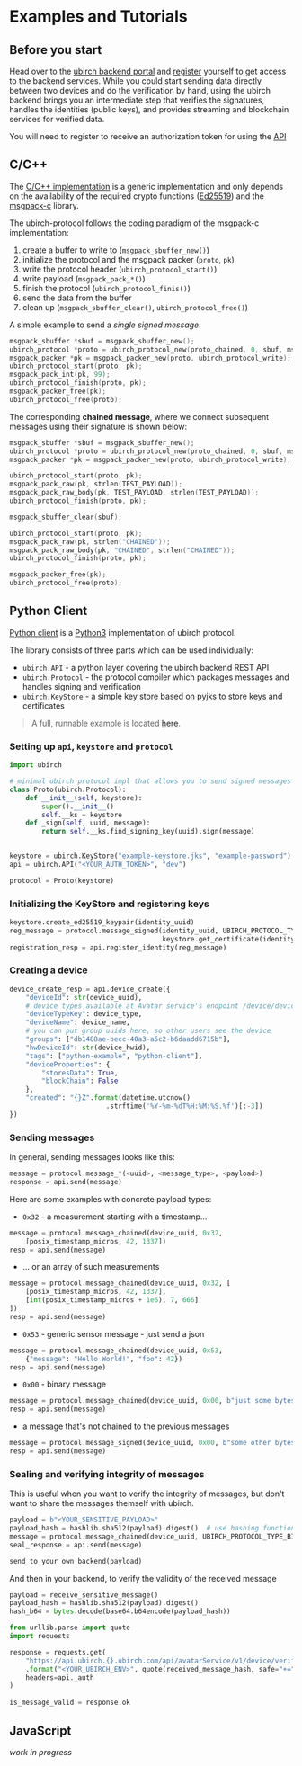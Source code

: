 # Examples and Tutorials

## Before you start

Head over to the [ubirch backend portal](https://ubirch.dev.ubirch.com) and [register](cloud-services#registration) yourself to get access to the
backend services. While you could start sending data directly between two devices and do the verification by hand,
using the ubirch backend brings you an intermediate step that verifies the signatures, handles the identities 
(public keys), and provides streaming and blockchain services for verified data.

You will need to register to receive an authorization token for using the [API](http://developer.ubirch.com/docs/api/swagger-ui.html?url=https://raw.githubusercontent.com/ubirch/ubirchApiDocs/master/swaggerDocs//ubirch/avatar_service/1.0/ubirch_avatar_service_api.json)

## C/C++

The [C/C++ implementation](https://github.com/ubirch/ubirch-protocol) is a generic implementation and only depends on 
the availability of the required crypto functions ([Ed25519](https://ed25519.cr.yp.to/)) and the 
[msgpack-c](https://github.com/msgpack/msgpack-c) library.

The ubirch-protocol follows the coding paradigm of the msgpack-c implementation:

1. create a buffer to write to (`msgpack_sbuffer_new()`)
2. initialize the protocol and the msgpack packer (`proto`, `pk`)
3. write the protocol header (`ubirch_protocol_start()`)
4. write payload (`msgpack_pack_*()`)
5. finish the protocol (`ubirch_protocol_finis()`)
6. send the data from the buffer 
7. clean up (`msgpack_sbuffer_clear()`, `ubirch_protocol_free()`)
 
A simple example to send a _single signed message_:

```c
msgpack_sbuffer *sbuf = msgpack_sbuffer_new();
ubirch_protocol *proto = ubirch_protocol_new(proto_chained, 0, sbuf, msgpack_sbuffer_write, ed25519_sign, UUID);
msgpack_packer *pk = msgpack_packer_new(proto, ubirch_protocol_write);
ubirch_protocol_start(proto, pk);
msgpack_pack_int(pk, 99);
ubirch_protocol_finish(proto, pk);
msgpack_packer_free(pk);
ubirch_protocol_free(proto); 
``` 

The corresponding __chained message__, where we connect subsequent messages using their signature is shown below:

```c
msgpack_sbuffer *sbuf = msgpack_sbuffer_new();
ubirch_protocol *proto = ubirch_protocol_new(proto_chained, 0, sbuf, msgpack_sbuffer_write, ed25519_sign, UUID);
msgpack_packer *pk = msgpack_packer_new(proto, ubirch_protocol_write);

ubirch_protocol_start(proto, pk);
msgpack_pack_raw(pk, strlen(TEST_PAYLOAD));
msgpack_pack_raw_body(pk, TEST_PAYLOAD, strlen(TEST_PAYLOAD));
ubirch_protocol_finish(proto, pk);

msgpack_sbuffer_clear(sbuf);

ubirch_protocol_start(proto, pk);
msgpack_pack_raw(pk, strlen("CHAINED"));
msgpack_pack_raw_body(pk, "CHAINED", strlen("CHAINED"));
ubirch_protocol_finish(proto, pk);

msgpack_packer_free(pk);
ubirch_protocol_free(proto); 
```

## Python Client
[Python client](https://github.com/ubirch/ubirch-protocol-python) is a [Python3](https://www.python.org/) implementation
of ubirch protocol.

The library consists of three parts which can be used individually:

* `ubirch.API` - a python layer covering the ubirch backend REST API
* `ubirch.Protocol` - the protocol compiler which packages messages and handles signing and verification
* `ubirch.KeyStore` - a simple key store based on [pyjks](https://pypi.org/project/pyjks/) to store keys and certificates

> A full, runnable example is located [here](https://github.com/ubirch/example-python).

### Setting up `api`, `keystore` and `protocol`

```python
import ubirch 

# minimal ubirch protocol impl that allows you to send signed messages
class Proto(ubirch.Protocol):
    def __init__(self, keystore):
        super().__init__()
        self.__ks = keystore
    def _sign(self, uuid, message):
        return self.__ks.find_signing_key(uuid).sign(message)
        

keystore = ubirch.KeyStore("example-keystore.jks", "example-password")
api = ubirch.API("<YOUR_AUTH_TOKEN>", "dev")

protocol = Proto(keystore)
```

### Initializing the KeyStore and registering keys

```python
keystore.create_ed25519_keypair(identity_uuid)
reg_message = protocol.message_signed(identity_uuid, UBIRCH_PROTOCOL_TYPE_REG,
                                      keystore.get_certificate(identity_uuid))
registration_resp = api.register_identity(reg_message)
```

### Creating a device

```python
device_create_resp = api.device_create({
    "deviceId": str(device_uuid),
    # device types available at Avatar service's endpoint /device/deviceType
    "deviceTypeKey": device_type,  
    "deviceName": device_name,
    # you can put group uuids here, so other users see the device
    "groups": ["db1488ae-becc-40a3-a5c2-b6daadd6715b"],
    "hwDeviceId": str(device_hwid),
    "tags": ["python-example", "python-client"],
    "deviceProperties": {
        "storesData": True,
        "blockChain": False
    },
    "created": "{}Z".format(datetime.utcnow()
                        .strftime('%Y-%m-%dT%H:%M:%S.%f')[:-3])
})
```

### Sending messages

In general, sending messages looks like this:
```python
message = protocol.message_*(<uuid>, <message_type>, <payload>)
response = api.send(message)
```
Here are some examples with concrete payload types:
* `0x32` - a measurement starting with a timestamp...
```python
message = protocol.message_chained(device_uuid, 0x32, 
    [posix_timestamp_micros, 42, 1337])
resp = api.send(message)
```

* ... or an array of such measurements
```python
message = protocol.message_chained(device_uuid, 0x32, [
    [posix_timestamp_micros, 42, 1337],
    [int(posix_timestamp_micros + 1e6), 7, 666]
])
resp = api.send(message)
```

* `0x53` - generic sensor message - just send a json
```python
message = protocol.message_chained(device_uuid, 0x53, 
    {"message": "Hello World!", "foo": 42})
resp = api.send(message)
```

* `0x00` - binary message
```python
message = protocol.message_chained(device_uuid, 0x00, b"just some bytes")
resp = api.send(message)
```

* a message that's not chained to the previous messages
```python
message = protocol.message_signed(device_uuid, 0x00, b"some other bytes")
resp = api.send(message)
```

### Sealing and verifying integrity of messages

This is useful when you want to verify the integrity of messages, but don't want to share 
the messages themself with ubirch. 
```python
payload = b"<YOUR_SENSITIVE_PAYLOAD>"
payload_hash = hashlib.sha512(payload).digest()  # use hashing function of your choice
message = protocol.message_chained(device_uuid, UBIRCH_PROTOCOL_TYPE_BIN, payload_hash)
seal_response = api.send(message)

send_to_your_own_backend(payload)
```

And then in your backend, to verify the validity of the received message
```python
payload = receive_sensitive_message()
payload_hash = hashlib.sha512(payload).digest()
hash_b64 = bytes.decode(base64.b64encode(payload_hash))

from urllib.parse import quote
import requests

response = requests.get(
    "https://api.ubirch.{}.ubirch.com/api/avatarService/v1/device/verify/{}"
    .format("<YOUR_UBIRCH_ENV>", quote(received_message_hash, safe="+=")), 
    headers=api._auth
)
    
is_message_valid = response.ok
```

## JavaScript

*work in progress*